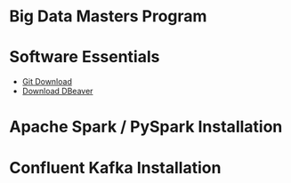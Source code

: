 # Big Data Masters Program

# Software Essentials

* [Git Download](https://git-scm.com/downloads)
* [Download DBeaver](https://dbeaver.io/download/)

# Apache Spark / PySpark Installation

# Confluent Kafka Installation



